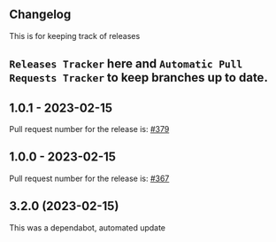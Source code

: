 ## Changelog

This is for keeping track of releases

## `Releases Tracker` here and `Automatic Pull Requests Tracker` to keep branches up to date.

## 1.0.1 - 2023-02-15

Pull request number for the release is: [#379](https://github.com/jge162/Action-workflows/pull/379)

## 1.0.0 - 2023-02-15

Pull request number for the release is: [#367](https://github.com/jge162/Action-workflows/pull/367)

## 3.2.0 (2023-02-15)

This was a dependabot, automated update
